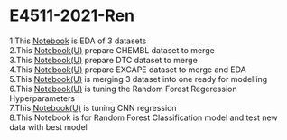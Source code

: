 # E4511-2021-Ren
1.This [Notebook](https://colab.research.google.com/drive/1qhnFCGsdnOZ9cfDJY3fUkJNm3-12oLbC?usp=sharing) is EDA of 3 datasets <br /> 
2.This [Notebook(U)](https://colab.research.google.com/drive/1vB8OBx60rAyg9Q6L34FbkbLoiMaUXx8H?usp=sharing) prepare CHEMBL dataset to merge <br /> 
3.This [Notebook(U)](https://colab.research.google.com/drive/16vW-0V91X08zeGekWWTe5Er0ScbwGt6A?usp=sharing) prepare DTC dataset to merge <br /> 
4.This [Notebook(U)](https://colab.research.google.com/drive/1vzQV8Xhg1e9VhZKb1ke512sc6Ul2_vYw?usp=sharing) prepare EXCAPE dataset to merge and EDA <br /> 
5.This [Notebook(U)](https://colab.research.google.com/drive/1e54ZHmVHBvX6LDaC1ZZSpLZXtjNywTfv?usp=sharing) is merging 3 dataset into one ready for modelling <br /> 
6.This [Notebook(U)](https://colab.research.google.com/drive/1e54ZHmVHBvX6LDaC1ZZSpLZXtjNywTfv?usp=sharing) is tuning the Random Forest Regeression Hyperparameters <br /> 
7.This [Notebook(U)](https://colab.research.google.com/drive/1wtTIgG5ywQCm7y7bIVZHL0ZuSdUZ_S2Z?usp=sharing) is tuning CNN regression <br /> 
8.This Notebook is for Random Forest Classification model and test new data with best model <br /> 

